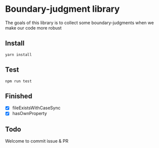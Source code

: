 # Boundary-judgment library

The goals of this library is to collect some boundary-judgments when we make our code more robust
## Install
```
yarn install
```
## Test
```
npm run test
```
## Finished
- [x] fileExistsWithCaseSync
- [x] hasOwnProperty

## Todo
Welcome to commit issue & PR
